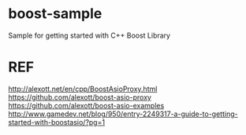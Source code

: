 # boost-sample

Sample for getting started with C++ Boost Library

# REF

http://alexott.net/en/cpp/BoostAsioProxy.html  
https://github.com/alexott/boost-asio-proxy  
https://github.com/alexott/boost-asio-examples  
http://www.gamedev.net/blog/950/entry-2249317-a-guide-to-getting-started-with-boostasio/?pg=1  
